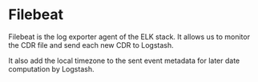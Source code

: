 # Filebeat

Filebeat is the log exporter agent of the ELK stack. It allows us to monitor the CDR file and send each new CDR to Logstash.

It also add the local timezone to the sent event metadata for later date computation by Logstash.
